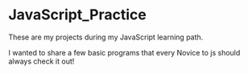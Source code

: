 # JavaScript_Practice
These are my projects during my JavaScript learning path.

I wanted to share a few basic programs that every Novice to js should always check it out!
